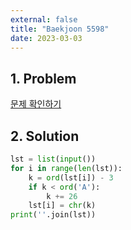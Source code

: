 ```yaml
---
external: false
title: "Baekjoon 5598"
date: 2023-03-03
---
```


## 1. Problem

[문제 확인하기](https://www.acmicpc.net/problem/5598)

## 2. Solution

```python
lst = list(input())
for i in range(len(lst)):
    k = ord(lst[i]) - 3
    if k < ord('A'):
        k += 26
    lst[i] = chr(k)
print(''.join(lst))
```
